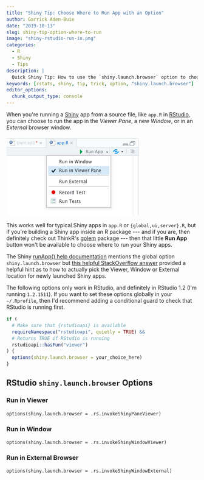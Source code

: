 ```yaml
---
title: "Shiny Tip: Choose Where to Run App with an Option"
author: Garrick Aden-Buie
date: "2019-10-13"
slug: shiny-tip-option-where-to-run
image: "shiny-rstudio-run-in.png"
categories:
  - R
  - Shiny
  - Tips
description: |
  Quick Shiny Tip: How to use the `shiny.launch.browser` option to choose where RStudio runs your app.
keywords: [rstats, shiny, tip, trick, option, "shiny.launch.browser"]
editor_options:
  chunk_output_type: console
---
```


<!-- Links -->

[shiny]: https://shiny.rstudio.com
[rstudio]: https://rstudio.com
[golem]: https://thinkr-open.github.io/golem/
[so-answer]: https://stackoverflow.com/a/36238021
[shiny-run-app]: https://shiny.rstudio.com/reference/shiny/1.4.0/runApp.html

When you're running a [Shiny] app from a source file,
like `app.R` in [RStudio],
you can choose to run the app in the _Viewer Pane_,
a new _Window_,
or in an _External_ browser window.

<div><img
  src="shiny-rstudio-run-in.png"
  alt="RStudio 'Run App' drop down menu available for Shiny apps, for example in source files named 'app.R'"
  class = "db center"
/></div>

This works well for typical Shiny apps in `app.R` or `{global,ui,server}.R`,
but if you're building a Shiny app inside an R package ---
and if you are, then definitely check out ThinkR's <span class="pkg">[golem]</span> package ---
then that little **Run App** button won't be available to choose where to run your Shiny apps.

The Shiny
[runApp() help documentation][shiny-run-app]
mentions the global option `shiny.launch.browser` but
[this helpful StackOverflow answer][so-answer]
provided a helpful hint as to how to actually pick the Viewer, Window or External location for newly launched Shiny apps.

The following options only work in RStudio,
and definitely in RStudio 1.2 (I'm running `1.2.1511`).
If you want to set these options globally in your `~/.Rprofile`,
then I'd recommend adding a conditional guard to check that RStudio is running first.

```r
if (
  # Make sure that {rstudioapi} is available
  requireNamespace("rstudioapi", quietly = TRUE) &&
  # Returns TRUE if RStudio is running
  rstudioapi::hasFun("viewer")
) {
  options(shiny.launch.browser = your_choice_here)
}
```

## RStudio `shiny.launch.browser` Options

### Run in Viewer

```
options(shiny.launch.browser = .rs.invokeShinyPaneViewer)
```

### Run in Window

```
options(shiny.launch.browser = .rs.invokeShinyWindowViewer)
```

### Run in External Browser

```
options(shiny.launch.browser = .rs.invokeShinyWindowExternal)
```
